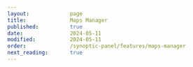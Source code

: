 ```yaml
---
layout:             page
title:              Maps Manager
published:          true
date:               2024-05-11
modified:           2024-05-11
order:              /synoptic-panel/features/maps-manager
next_reading:       true
---
```

